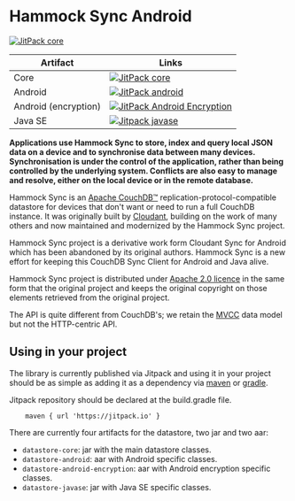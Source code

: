 # Hammock Sync Android
[![JitPack core](https://jitpack.io/v/hammock-sync/hammock-sync.svg)](https://jitpack.io/#hammock-sync/hammock-sync)

| Artifact | Links                                                                                                                                                                                                                                   |
| ---|-----------------------------------------------------------------------------------------------------------------------------------------------------------------------------------------------------------------------------------------|
| Core | [![JitPack core](https://img.shields.io/jitpack/v/hammock-sync/hammock-sync?label=Jitpack%20Core)](https://jitpack.io/com/github/hammock-sync/hammock-sync/datastore-core/1.0.0-SNAPSHOT/)                                              |
| Android | [![JitPack android](https://img.shields.io/jitpack/v/hammock-sync/hammock-sync?label=Jitpack%20Android)](https://jitpack.io/com/github/hammock-sync/hammock-sync/datastore-android/1.0.0-SNAPSHOT/")                                    |
| Android (encryption) | [![JitPack Android Encryption](https://img.shields.io/jitpack/v/hammock-sync/hammock-sync?label=Jitpack%20Android%20Encryption)](https://jitpack.io/com/github/hammock-sync/hammock-sync/datastore-android-encryption/1.0.0-SNAPSHOT/") | 
| Java SE | [![Jitpack javase](https://img.shields.io/jitpack/v/hammock-sync/hammock-sync?label=Jitpack%20JavaSE)](https://jitpack.io/com/github/hammock-sync/hammock-sync/datastore-javase/1.0.0-SNAPSHOT/")                                       |


**Applications use Hammock Sync to store, index and query local JSON data on a
device and to synchronise data between many devices. Synchronisation is under
the control of the application, rather than being controlled by the underlying
system. Conflicts are also easy to manage and resolve, either on the local
device or in the remote database.**

Hammock Sync is an [Apache CouchDB&trade;][acdb]
replication-protocol-compatible datastore for
devices that don't want or need to run a full CouchDB instance. It was originally built
by [Cloudant](https://cloudant.com), building on the work of many others and now maintained and modernized
by the Hammock Sync project.  

Hammock Sync project is a derivative work form Cloudant Sync for Android which has been abandoned by
its original authors. Hammock Sync is a new effort for keeping this CouchDB Sync Client for Android
and Java alive.

Hammock Sync project is distributed under [Apache 2.0 licence][ap2] in the same form that the original
project and keeps the original copyright on those elements retrieved from the original project.

[ap2]: https://github.com/cloudant/sync-android/blob/master/LICENSE
[acdb]: http://couchdb.apache.org/

The API is quite different from CouchDB's; we retain the
[MVCC](http://en.wikipedia.org/wiki/Multiversion_concurrency_control) data
model but not the HTTP-centric API.

## Using in your project

The library is currently published via Jitpack and using it in your project should
be as simple as adding it as a dependency via [maven][maven] or [gradle][gradle]. 

Jitpack repository should be declared at the build.gradle file. 
```
    maven { url 'https://jitpack.io' }
```

[maven]: http://maven.apache.org/
[gradle]: http://www.gradle.org/

There are currently four artifacts for the datastore, two jar and two aar:

* `datastore-core`: jar with the main datastore classes.
* `datastore-android`: aar with Android specific classes.
* `datastore-android-encryption`: aar with Android encryption specific classes.
* `datastore-javase`: jar with Java SE specific classes.
